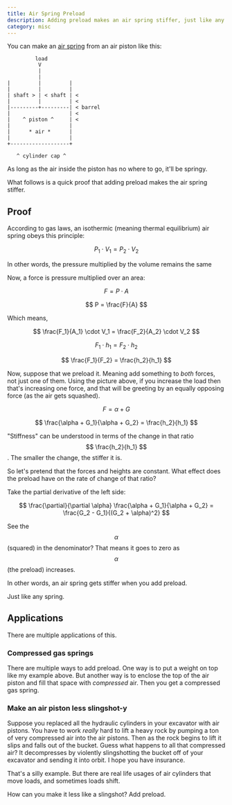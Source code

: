 ```yaml
---
title: Air Spring Preload
description: Adding preload makes an air spring stiffer, just like any spring
category: misc
---
```


You can make an [air spring](https://en.wikipedia.org/wiki/Air_suspension) from an air piston like this:

```
         load
          V
          |
          |
|         |         |
|         |         |
| shaft > | < shaft | <
|         |         | <
|---------+---------| < barrel
|                   | <
|    ^ piston ^     | <
|                   |
|      * air *      |
|                   |
+-------------------+

   ^ cylinder cap ^
```

As long as the air inside the piston has no where to go, it'll be springy.

What follows is a quick proof that adding preload makes the air spring stiffer.

## Proof

According to gas laws, an isothermic (meaning thermal equilibrium) air spring obeys this principle:

$$ P_1 \cdot V_1 = P_2 \cdot V_2 $$

In other words, the pressure multiplied by the volume remains the same

Now, a force is pressure multiplied over an area:

$$ F = P \cdot A $$

$$ P = \frac{F}{A} $$

Which means,

$$ \frac{F_1}{A_1} \cdot V_1 = \frac{F_2}{A_2} \cdot V_2 $$

$$ F_1 \cdot h_1 = F_2 \cdot h_2 $$

$$ \frac{F_1}{F_2} = \frac{h_2}{h_1} $$

Now, suppose that we preload it. Meaning add something to _both_ forces, not just one of them. Using the picture above, if you increase the load then that's increasing one force, and that will be greeting by an equally opposing force (as the air gets squashed).

$$ F = \alpha + G $$

$$ \frac{\alpha + G_1}{\alpha + G_2} = \frac{h_2}{h_1} $$

"Stiffness" can be understood in terms of the change in that ratio $$ \frac{h_2}{h_1} $$. The smaller the change, the stiffer it is.

So let's pretend that the forces and heights are constant. What effect does the preload have on the rate of change of that ratio?

Take the partial derivative of the left side:

$$ \frac{\partial}{\partial \alpha} \frac{\alpha + G_1}{\alpha + G_2} = \frac{G_2 - G_1}{(G_2 + \alpha)^2} $$

See the $$ \alpha $$ (squared) in the denominator? That means it goes to zero as $$ \alpha $$ (the preload) increases.

In other words, an air spring gets stiffer when you add preload.

Just like any spring.

## Applications

There are multiple applications of this.

### Compressed gas springs

There are multiple ways to add preload. One way is to put a weight on top like my example above. But another way is to enclose the top of the air piston and fill that space with _compressed_ air. Then you get a compressed gas spring.

### Make an air piston less slingshot-y

Suppose you replaced all the hydraulic cylinders in your excavator with air pistons. You have to work _really_ hard to lift a heavy rock by pumping a ton of very compressed air into the air pistons. Then as the rock begins to lift it slips and falls out of the bucket. Guess what happens to all that compressed air? It decompresses by violently slingshotting the bucket off of your excavator and sending it into orbit. I hope you have insurance.

That's a silly example. But there are real life usages of air cylinders that move loads, and sometimes loads shift.

How can you make it less like a slingshot? Add preload.
